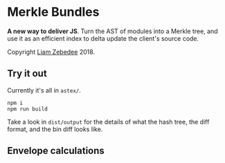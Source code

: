 Merkle Bundles
==============

**A new way to deliver JS**. Turn the AST of modules into a Merkle tree, and use it as an efficient index to delta update the client's source code.

Copyright [Liam Zebedee](https://liamz.co) 2018.

## Try it out
Currently it's all in `astex/`.

```
npm i
npm run build
```

Take a look in `dist/output` for the details of what the hash tree, the diff format, and the bin diff looks like.


## Envelope calculations
